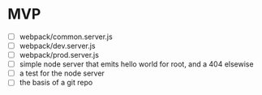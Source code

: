 # MVP

- [ ] webpack/common.server.js
- [ ] webpack/dev.server.js
- [ ] webpack/prod.server.js
- [ ] simple node server that emits hello world for root, and a 404 elsewise
- [ ] a test for the node server
- [ ] the basis of a git repo